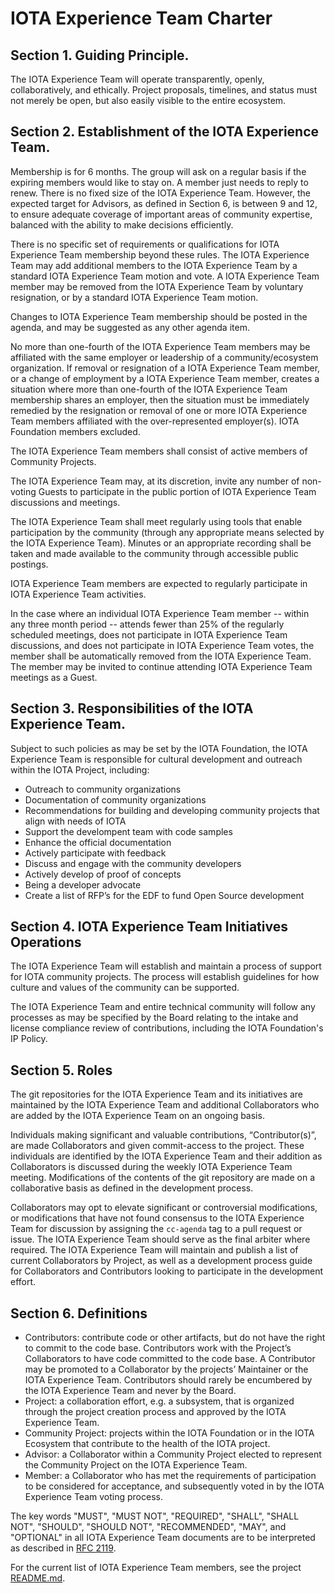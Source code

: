 # IOTA Experience Team Charter

## Section 1. Guiding Principle.

The IOTA Experience Team will operate transparently, openly, collaboratively, and ethically. Project proposals, timelines, and status must not merely be open, but also easily visible to the entire ecosystem.

## Section 2. Establishment of the IOTA Experience Team.

Membership is for 6 months. The group will ask on a regular basis if the expiring members would like to stay on. A member just needs to reply to renew. There is no fixed size of the IOTA Experience Team. However, the expected target for Advisors, as defined in Section 6, is between 9 and 12, to ensure adequate coverage of important areas of community expertise, balanced with the ability to make decisions efficiently.

There is no specific set of requirements or qualifications for IOTA Experience Team membership beyond these rules. The IOTA Experience Team may add additional members to the IOTA Experience Team by a standard IOTA Experience Team motion and vote. A IOTA Experience Team member may be removed from the IOTA Experience Team by voluntary resignation, or by a standard IOTA Experience Team motion.

Changes to IOTA Experience Team membership should be posted in the agenda, and may be suggested as any other agenda item.

No more than one-fourth of the IOTA Experience Team members may be affiliated with the same employer or leadership of a community/ecosystem organization. If removal or resignation of a IOTA Experience Team member, or a change of employment by a IOTA Experience Team member, creates a situation where more than one-fourth of the IOTA Experience Team membership shares an employer, then the situation must be immediately remedied by the resignation or removal of one or more IOTA Experience Team members affiliated with the over-represented employer(s). IOTA Foundation members excluded.

The IOTA Experience Team members shall consist of active members of Community Projects.

The IOTA Experience Team may, at its discretion, invite any number of non-voting Guests to participate in the public portion of IOTA Experience Team discussions and meetings.

The IOTA Experience Team shall meet regularly using tools that enable participation by the community (through any appropriate means selected by the IOTA Experience Team). Minutes or an appropriate recording shall be taken and made available to the community through accessible public postings.

IOTA Experience Team members are expected to regularly participate in IOTA Experience Team activities.

In the case where an individual IOTA Experience Team member -- within any three month period -- attends fewer than 25% of the regularly scheduled meetings, does not participate in IOTA Experience Team discussions, and does not participate in IOTA Experience Team votes, the member shall be automatically removed from the IOTA Experience Team. The member may be invited to continue attending IOTA Experience Team meetings as a Guest.

## Section 3. Responsibilities of the IOTA Experience Team.

Subject to such policies as may be set by the IOTA Foundation, the IOTA Experience Team is responsible for cultural development and outreach within the IOTA Project, including:

- Outreach to community organizations
- Documentation of community organizations
- Recommendations for building and developing community projects that align with needs of IOTA
- Support the develompent team with code samples
- Enhance the official documentation
- Actively participate with feedback
- Discuss and engage with the community developers
- Actively develop of proof of concepts
- Being a developer advocate
- Create a list of RFP’s for the EDF to fund Open Source development

## Section 4. IOTA Experience Team Initiatives Operations

The IOTA Experience Team will establish and maintain a process of support for IOTA community projects. The process will establish guidelines for how culture and values of the community can be supported.

The IOTA Experience Team and entire technical community will follow any processes as may be specified by the Board relating to the intake and license compliance review of contributions, including the IOTA Foundation's IP Policy.

## Section 5. Roles

The git repositories for the IOTA Experience Team and its initiatives are maintained by the IOTA Experience Team and additional Collaborators who are added by the IOTA Experience Team on an ongoing basis.

Individuals making significant and valuable contributions, “Contributor(s)”, are made Collaborators and given commit-access to the project. These individuals are identified by the IOTA Experience Team and their addition as Collaborators is discussed during the weekly IOTA Experience Team meeting. Modifications of the contents of the git repository are made on a collaborative basis as defined in the development process.

Collaborators may opt to elevate significant or controversial modifications, or modifications that have not found consensus to the IOTA Experience Team for discussion by assigning the `cc-agenda` tag to a pull request or issue. The IOTA Experience Team should serve as the final arbiter where required. The IOTA Experience Team will maintain and publish a list of current Collaborators by Project, as well as a development process guide for Collaborators and Contributors looking to participate in the development effort.

## Section 6. Definitions

- Contributors: contribute code or other artifacts, but do not have the right to commit to the code base. Contributors work with the Project’s Collaborators to have code committed to the code base. A Contributor may be promoted to a Collaborator by the projects’ Maintainer or the IOTA Experience Team. Contributors should rarely be encumbered by the IOTA Experience Team and never by the Board.
- Project: a collaboration effort, e.g. a subsystem, that is organized through the project creation process and approved by the IOTA Experience Team.
- Community Project: projects within the IOTA Foundation or in the IOTA Ecosystem that contribute to the health of the IOTA project.
- Advisor: a Collaborator within a Community Project elected to represent the Community Project on the IOTA Experience Team.
- Member: a Collaborator who has met the requirements of participation to be considered for acceptance, and subsequently voted in by the IOTA Experience Team voting process.

The key words "MUST", "MUST NOT", "REQUIRED", "SHALL", "SHALL NOT", "SHOULD", "SHOULD NOT", "RECOMMENDED", "MAY", and "OPTIONAL" in all IOTA Experience Team documents are to be interpreted as described in [RFC 2119](https://www.ietf.org/rfc/rfc2119.txt).

For the current list of IOTA Experience Team members, see the project
[README.md](./README.md#IOTA-Experience-Team-members).

